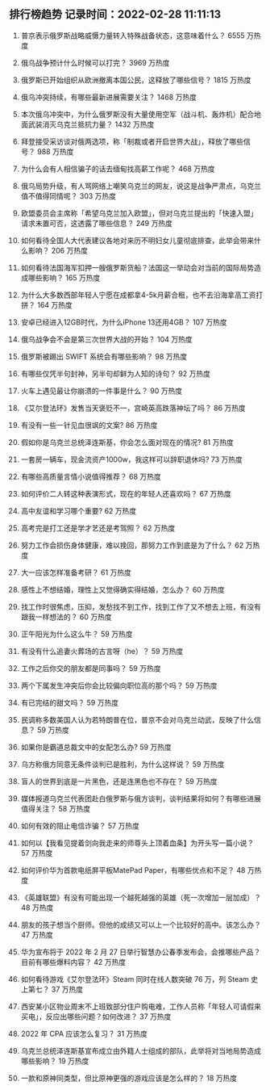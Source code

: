 
## 排行榜趋势 记录时间：2022-02-28 11:11:13
  
  1. 普京表示俄罗斯战略威慑力量转入特殊战备状态，这意味着什么？ 6555 万热度
    
  2. 俄乌战争预计什么时候可以打完？ 3969 万热度
    
  3. 俄罗斯已开始组织从欧洲撤离本国公民，这释放了哪些信号？ 1815 万热度
    
  4. 俄乌冲突持续，有哪些最新进展需要关注？ 1468 万热度
    
  5. 本次俄乌冲突中，为什么俄罗斯没有大量使用空军（战斗机、轰炸机）配合地面武装消灭乌克兰抵抗力量？ 1432 万热度
    
  6. 拜登接受采访谈对俄两选项，称「制裁或者开启世界大战」，释放了哪些信号？ 988 万热度
    
  7. 为什么会有人相信骗子的话去缅甸找高薪工作呢？ 468 万热度
    
  8. 俄乌局势升级，有人骂网络上嘲笑乌克兰的网友，说这是战争严肃点，乌克兰值不值得同情呢？ 303 万热度
    
  9. 欧盟委员会主席称「希望乌克兰加入欧盟」，但对乌克兰提出的「快速入盟」请求未置可否，这透露了哪些信息？ 249 万热度
    
  10. 如何看待全国人大代表建议各地对来历不明妇女儿童彻底排查，此举会带来什么影响？ 206 万热度
    
  11. 如何看待法国海军扣押一艘俄罗斯货船？法国这一举动会对当前的国际局势造成哪些影响？ 165 万热度
    
  12. 为什么大多数西部年轻人宁愿在成都拿4-5k月薪合租，也不去沿海拿高工资打拼？ 164 万热度
    
  13. 安卓已经进入12GB时代，为什么iPhone 13还用4GB？ 107 万热度
    
  14. 俄乌战争会不会是第三次世界大战的开始？ 104 万热度
    
  15. 俄罗斯被踢出 SWIFT 系统会有哪些影响？ 98 万热度
    
  16. 有哪些仅凭半句封神，另半句却鲜为人知的诗句？ 92 万热度
    
  17. 火车上遇见最让你崩溃的一件事是什么？ 90 万热度
    
  18. 《艾尔登法环》发售当天褒贬不一，宫崎英高跌落神坛了吗？ 86 万热度
    
  19. 有没有一些一针见血很飒的文案? 86 万热度
    
  20. 假如你是乌克兰总统泽连斯基，你会怎么面对现在的情况? 81 万热度
    
  21. 一套房一辆车，现金流资产1000w，我这样可以辞职退休吗? 73 万热度
    
  22. 有哪些高质量言情小说值得推荐？ 68 万热度
    
  23. 如何评价二人转这种表演形式，现在的年轻人还喜欢吗？ 67 万热度
    
  24. 高中友谊和学习哪个重要? 62 万热度
    
  25. 高考完是打工还是学才艺还是考驾照？ 62 万热度
    
  26. 努力工作会损伤身体健康，难以挽回，那努力工作到底是为了什么？ 62 万热度
    
  27. 大一应该怎样准备考研？ 61 万热度
    
  28. 感性上不想结婚，理性上又觉得确实得结婚，怎么办？ 60 万热度
    
  29. 找工作时很焦虑，压抑，发愁找不到工作，找到工作了又不想去上班，有没有跟我一样想法的？ 60 万热度
    
  30. 正午阳光为什么这么牛？ 59 万热度
    
  31. 有没有什么追妻火葬场的古言呀（he）？ 59 万热度
    
  32. 工作之后你交的朋友都是同事吗？ 59 万热度
    
  33. 两个下属发生冲突后你会比较偏向职位高的那个吗？ 59 万热度
    
  34. 有已完结的甜文吗？ 59 万热度
    
  35. 民调称多数美国人认为若特朗普在位，普京不会对乌克兰动武，反映了什么信息？ 59 万热度
    
  36. 如果你是霸道总裁文中的女配怎么办? 59 万热度
    
  37. 乌方称俄方同意无条件谈判已是胜利，为什么这样说？ 59 万热度
    
  38. 盲人的世界到底是一片黑色，还是连黑色也不存在？ 59 万热度
    
  39. 媒体报道乌克兰代表团赴白俄罗斯与俄方谈判，谈判结果将如何？有哪些进展值得关注？ 58 万热度
    
  40. 如何有效的阻止电信诈骗？ 57 万热度
    
  41. 如何以【我看见提着剑向我走来的师尊头上顶着血条】为开头写一篇小说？ 57 万热度
    
  42. 如何评价华为首款电纸屏平板MatePad Paper，有哪些优点和不足？ 48 万热度
    
  43. 《英雄联盟》有没有可能出现一个越死越强的英雄（死一次增加一层加成）？ 48 万热度
    
  44. 朋友的孩子想当个厨师。但他的成绩又可以上一个比较好的高中。该怎么办？ 47 万热度
    
  45. 华为宣布将于 2022 年 2 月 27 日举行智慧办公春季发布会，会推哪些产品？目前有哪些爆料内容？ 42 万热度
    
  46. 如何看待游戏《艾尔登法环》Steam 同时在线人数突破 76 万，列 Steam 史上第七？ 37 万热度
    
  47. 西安某小区物业周末不上班致部分住户购电难，工作人员称「年轻人可请假来买电」，反应出哪些问题？如何改进？ 37 万热度
    
  48. 2022 年 CPA 应该怎么复习？ 31 万热度
    
  49. 乌克兰总统泽连斯基宣布成立由外籍人士组成的部队，此举将对当地局势造成哪些影响？ 19 万热度
    
  50. 一款和原神同类型，但比原神更强的游戏应该是怎么样的？ 18 万热度
    